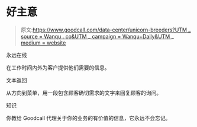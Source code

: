 # 好主意

> 原文:[https://www.goodcall.com/data-center/unicorn-breeders?UTM _ source = Wanqu . co&UTM _ campaign = Wanqu+Daily&UTM _ medium = website](https://www.goodcall.com/data-center/unicorn-breeders?utm_source=wanqu.co&utm_campaign=Wanqu+Daily&utm_medium=website)

永远在线

在工作时间内外为客户提供他们需要的信息。

文本返回

从方向到菜单，用一段包含顾客确切需求的文字来回复顾客的询问。

知识

你教给 Goodcall 代理关于你的业务的有价值的信息，它永远不会忘记。